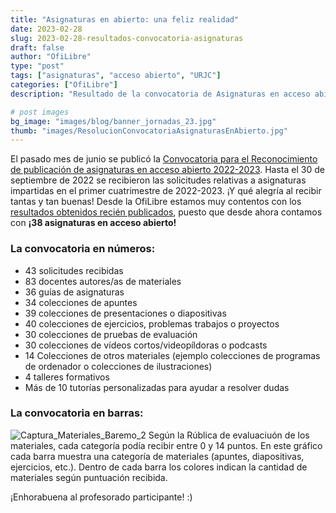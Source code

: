 ```yaml
---
title: "Asignaturas en abierto: una feliz realidad"
date: 2023-02-28
slug: 2023-02-28-resultados-convocatoria-asignaturas
draft: false
author: "OfiLibre"
type: "post"
tags: ["asignaturas", "acceso abierto", "URJC"]
categories: ["OfiLibre"]
description: "Resultado de la convocatoria de Asignaturas en acceso abierto"

# post images 
bg_image: "images/blog/banner_jornadas_23.jpg"   
thumb: "images/ResolucionConvocatoriaAsignaturasEnAbierto.jpg"
---
```


El pasado mes de junio se publicó la [Convocatoria para el Reconocimiento de publicación de asignaturas en acceso abierto 2022-2023](https://ofilibre.urjc.es/blog/022-09-14-estado-convocatoria-asignaturas/). Hasta el 30 de septiembre de 2022 se recibieron las solicitudes relativas a asignaturas impartidas en el primer cuatrimestre de 2022-2023. ¡Y qué alegría al recibir tantas y tan buenas! Desde la OfiLibre estamos muy contentos con los [resultados obtenidos recién publicados](https://online.urjc.es/es/para-futuros-estudiantes/asignaturas-en-abierto), puesto que desde ahora contamos con **¡38 asignaturas en acceso abierto!**

### La convocatoria en números:
- 43 solicitudes recibidas
- 83 docentes autores/as de materiales
- 36 guías de asignaturas 
- 34 colecciones de apuntes
- 39 colecciones de presentaciones o diapositivas
- 40 colecciones de ejercicios, problemas trabajos o proyectos
- 30 colecciones de pruebas de evaluación
- 30 colecciones de vídeos cortos/videopíldoras o podcasts
- 14 Colecciones de otros materiales (ejemplo colecciones de programas de ordenador o colecciones de ilustraciones)
- 4 talleres formativos 
- Más de 10 tutorías personalizadas para ayudar a resolver dudas

### La convocatoria en barras:

![Captura_Materiales_Baremo_2](../../images/blog/Captura_Materiales_Baremo_2.PNG )
Según la Rública de evaluaciuón de los materiales, cada categoría podía recibir entre 0 y 14 puntos. En este gráfico cada barra muestra una categoría de materiales (apuntes, diapositivas, ejercicios, etc.). Dentro de cada barra los colores indican la cantidad de materiales según puntuación recibida.


¡Enhorabuena al profesorado participante! :)

